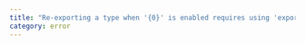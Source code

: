 ```yaml
---
title: "Re-exporting a type when '{0}' is enabled requires using 'export type'."
category: error
---
```

